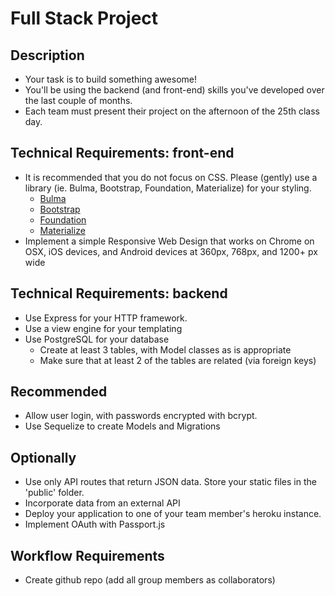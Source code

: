 # Full Stack Project

## Description
* Your task is to build something awesome!
* You'll be using the backend (and front-end) skills you've developed over the last couple of months.
* Each team must present their project on the afternoon of the 25th class day.

## Technical Requirements: front-end
* It is recommended that you do not focus on CSS. Please (gently) use a library (ie. Bulma, Bootstrap, Foundation, Materialize) for your styling.
  * [Bulma](https://bulma.io/)
  * [Bootstrap](https://getbootstrap.com/)
  * [Foundation](https://get.foundation/)
  * [Materialize](https://materializecss.com/)
* Implement a simple Responsive Web Design that works on Chrome on OSX, iOS devices, and Android devices at 360px, 768px, and 1200+ px wide

## Technical Requirements: backend
* Use Express for your HTTP framework.
* Use a view engine for your templating
* Use PostgreSQL for your database
  * Create at least 3 tables, with Model classes as is appropriate
  * Make sure that at least 2 of the tables are related (via foreign keys)

## Recommended

* Allow user login, with passwords encrypted with bcrypt.
* Use Sequelize to create Models and Migrations

## Optionally

* Use only API routes that return JSON data. Store your static files in the 'public' folder.
* Incorporate data from an external API
* Deploy your application to one of your team member's heroku instance.
* Implement OAuth with Passport.js

## Workflow Requirements
* Create github repo (add all group members as collaborators)